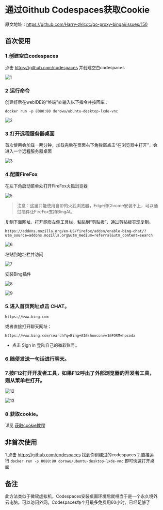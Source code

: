 # 通过Github Codespaces获取Cookie

原文地址：https://github.com/Harry-zklcdc/go-proxy-bingai/issues/150

## 首次使用

### 1.创建空白codespaces

点击 https://github.com/codespaces 并创建空白codespaces

![1](assets/261897065-cb3c9286-fbd4-4fbd-b02e-7d993c111f94.png)

### 2.运行命令

创建好后在webIDE的“终端”处输入以下指令并按回车：

```
docker run -p 8080:80 dorowu/ubuntu-desktop-lxde-vnc
```

![2](assets/261897147-fdae2ece-62df-4931-866d-ab761fbf1dda.png)

### 3.打开远程服务器桌面

首次使用会加载一两分钟，加载完后在页面右下角弹窗点击“在浏览器中打开”，会进入一个远程服务器桌面

![3](assets/261897154-7fb4536f-fc04-40a8-9fb4-b6fa04728a1b.png)

### 4.配置FireFox

在左下角启动菜单处打开FireFox火狐浏览器

![5](assets/261897196-c8d3108a-cfc3-416f-b4dc-c1696ad04ce8.png)

> 注意：这里只能使用自带的火狐浏览器，Edge和Chrome安装不上，可以通过插件让FireFox支持BingAI。

复制下面网址，打开网页左侧工具栏，粘贴到“剪贴板”，通过剪贴板实现复制。

```
https://addons.mozilla.org/en-US/firefox/addon/enable-bing-chat/?utm_source=addons.mozilla.org&utm_medium=referral&utm_content=search
```

![6](assets/261897337-64e6603e-ee16-463f-92db-04c5afd66045.png)

粘贴到地址栏并访问

![7](assets/261897344-2ab35970-4c30-465b-b623-45414e343f13.png)

安装Bing插件

![8](assets/261897359-7424f81b-30a1-4166-8c9b-6e1601cee624.png)

![9](assets/261897376-58cc32a2-5726-407b-90f6-b6bd30281cb8.png)

### 5.进入首页网址点击 CHAT。

```
https://www.bing.com
```

或者直接打开聊天网址：

```
https://www.bing.com/search?q=Bing+AI&showconv=1&FORM=hpcodx
```

- 点击 Sign in 登陆自己的微软账号。

### 6.随便发送一句话进行聊天。

### 7.按F12打开开发者工具，如果F12呼出了外部浏览器的开发者工具，则从菜单栏打开。

![12](assets/261897412-22c9942e-532b-4f7a-9708-87a74a51f8d5.png)

![13](assets/261897418-fa073553-ed9a-47cb-978d-d7dd87ec0e22.png)

### 8.获取cookie。

详见 [获取cookie教程](bingcookie.html)

## 非首次使用

1.点击 https://github.com/codespaces 找到你创建过的codespaces
2.直接运行 `docker run -p 8080:80 dorowu/ubuntu-desktop-lxde-vnc` 即可快速打开桌面

## 备注

此方法类似于微软虚拟机，Codespaces安装桌面环境后就相当于是一个永久境外云电脑，可以访问外网。Codespaces每个月最多免费用60小时，已经足够了